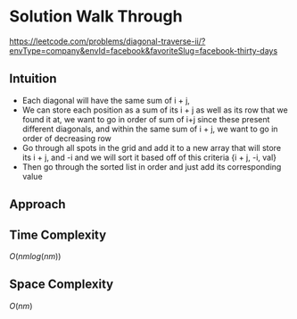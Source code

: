 # Solution Walk Through
https://leetcode.com/problems/diagonal-traverse-ii/?envType=company&envId=facebook&favoriteSlug=facebook-thirty-days

## Intuition
- Each diagonal will have the same sum of i + j,
- We can store each position as a sum of its i + j as well as its row that we found it at, we want to go in order of sum of i+j since these present different diagonals, and within the same sum of i + j, we want to go in order of decreasing row
- Go through all spots in the grid and add it to a new array that will store its i + j, and -i and we will sort it based off of this criteria {i + j, -i, val}
- Then go through the sorted list in order and just add its corresponding value


## Approach

## Time Complexity
$O(nmlog(nm))$

## Space Complexity
$O(nm)$



